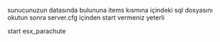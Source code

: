 sunucunuzun datasında bulununa items kısmına içindeki sql dosyasını okutun 
sonra server.cfg içinden start vermeniz yeterli 

start esx_parachute

